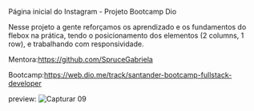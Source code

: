 Página inicial do Instagram - Projeto Bootcamp Dio

Nesse projeto a gente reforçamos os aprendizado e os fundamentos do flebox na prática, tendo o posicionamento dos elementos (2 columns, 1 row), e trabalhando com responsividade.

Mentora:https://github.com/SpruceGabriela

Bootcamp:https://web.dio.me/track/santander-bootcamp-fullstack-developer

preview:
![Capturar 09](https://user-images.githubusercontent.com/102916535/179373377-1d1bc0ca-70c1-4681-ba35-39ec83c29efc.JPG)

